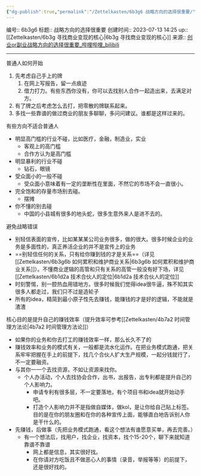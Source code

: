 ```yaml
---
{"dg-publish":true,"permalink":"/Zettelkasten/6b3g6 战略方向的选择很重要/","dgPassFrontmatter":true}
---
```


编号:: 6b3g6
标题:: 战略方向的选择很重要
创建时间:: 2023-07-13 14:25
up:: [[Zettelkasten/6b3g 寻找商业变现的核心\|6b3g 寻找商业变现的核心]]
来源:: [创业or副业战略方向的选择很重要_哔哩哔哩_bilibili](https://www.bilibili.com/video/BV1PT411x7CE/?p=41&spm_id_from=pageDriver)

---
普通人如何开始
1. 先考虑自己手上的牌
	1. 在网上写报告，留一点痕迹
	2. 借力打力。有些东西你没有，你可以去找别人合作一起造出来，去满足对方。
2. 有了牌之后考虑怎么去打，把零散的牌联系起来。
3. 多找一些靠谱的做过商业的朋友多聊聊，多问问建议。谁都是这样过来的。

有些方向不适合普通人
- 明显高门槛的行业不碰，比如医疗，金融，制造业，实业
	- 客观上的高门槛
	- 合作方认为是高门槛
- 明显暴利的行业不碰
	- 钻石，眼镜
- 受众面小的一般不碰
	- 受众面小意味着有一定的垄断性在里面，不然它的市场不会一直很小。
- 完全饱和的存量市场别去碰。
	- 摆摊
- 你不懂的别去碰
	- 中国的小县城有很多的地头蛇，很多生意外来人是进不去的。



避免战略错误
- 别轻信表面的宣传，比如某某某公司业务很多，做的很大。很多时候企业的业务是多面性的，真正养活企业的并不是宣传上的业务
- ==别轻信任何的关系，只有给你赚到钱的才是关系==（详见[[Zettelkasten/6b3g6b 如何累积和维护商业关系\|6b3g6b 如何累积和维护商业关系]]）。不懂商业逻辑的高管和只有关系的高管一般没有好下场，详见[[Zettelkasten/6b1d2a 技术合伙人的定位\|6b1d2a 技术合伙人的定位]]
- 时刻警惕，别一腔热血用错地方。很多时候我们觉得idea很牛逼，殊不知其实很多人都走过，我们只不过是造轮子
- 所有的idea，精简到最小原子性先去赚钱，能赚钱的才是好的逻辑，不能就是渣渣

核心目的是提升自己的赚钱效率（提升效率可参考[[Zettelkasten/4b7a2 时间管理方法论\|4b7a2 时间管理方法论]]）
- 如果你的业务和你去打工的赚钱效率一样，那么长久不了的
- 赚钱效率和业务的模式有关，一般都是流水化运作。在把业务模式跑通，把关系牢牢把握在手上的前提下，找几个合伙人扩大生产规模，一起分钱就行了，不一定要融资。
- 与其你一一个去找资源，不如让资源来找你。
	- 个人办活动，个人去找协会合作，出书，出报告，出专利都是提升自己的个人影响力。
		- 申请专利有很多层，不一定要落地，有个项目书和idea就开始动手吧。
		- 打造个人影响力并不是指做自媒体，做kol，是让你给自己贴上标签。目的是在你的朋友圈和在你的各种宣传上面，能够直白地告诉别人你是干什么的。
- 先赚钱，后做事（先把业务模式跑通，看这个想法有谁愿意买单，再去完善。）
	- 有一个想法后，找用户，找企业，找资本，找个15-20个，聊下来就知道靠谱不靠谱
		- 网上都是信息，其实很好找。
		- 在你请对方吃饭且不做恶心人的事情（录音，举报等等）的前提下，还是很好找的。